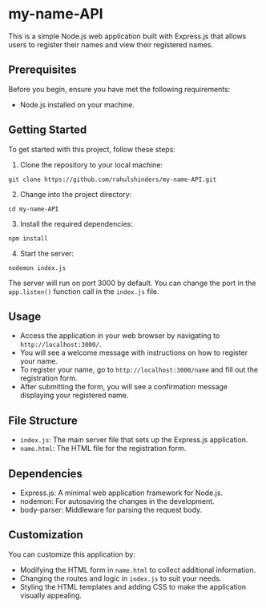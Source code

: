 <!DOCTYPE html>
<html lang="en">
<head>
    <meta charset="UTF-8">
    <meta name="viewport" content="width=device-width, initial-scale=1.0">
</head>
<body>
    <h1>my-name-API</h1>

  <p>This is a simple Node.js web application built with Express.js that allows users to register their names and view their registered names.</p>

  <h2>Prerequisites</h2>

  <p>Before you begin, ensure you have met the following requirements:</p>

  <ul>
      <li>Node.js installed on your machine.</li>
  </ul>

  <h2>Getting Started</h2>

  <p>To get started with this project, follow these steps:</p>

  <ol>
      <li>Clone the repository to your local machine:</li>
  </ol>

  <pre><code>git clone https://github.com/rahulshinders/my-name-API.git</code></pre>

  <ol start="2">
      <li>Change into the project directory:</li>
  </ol>

  <pre><code>cd my-name-API</code></pre>

  <ol start="3">
      <li>Install the required dependencies:</li>
  </ol>

  <pre><code>npm install</code></pre>

  <ol start="4">
      <li>Start the server:</li>
  </ol>

  <pre><code>nodemon index.js</code></pre>

  <p>The server will run on port 3000 by default. You can change the port in the <code>app.listen()</code> function call in the <code>index.js</code> file.</p>

  <h2>Usage</h2>

  <ul>
      <li>Access the application in your web browser by navigating to <code>http://localhost:3000/</code>.</li>
      <li>You will see a welcome message with instructions on how to register your name.</li>
      <li>To register your name, go to <code>http://localhost:3000/name</code> and fill out the registration form.</li>
      <li>After submitting the form, you will see a confirmation message displaying your registered name.</li>
  </ul>

  <h2>File Structure</h2>

  <ul>
      <li><code>index.js</code>: The main server file that sets up the Express.js application.</li>
      <li><code>name.html</code>: The HTML file for the registration form.</li>
  </ul>

  <h2>Dependencies</h2>

  <ul>
      <li>Express.js: A minimal web application framework for Node.js.</li>
      <li>nodemon: For autosaving the changes in the development.</li>
      <li>body-parser: Middleware for parsing the request body.</li>
  </ul>

  <h2>Customization</h2>

  <p>You can customize this application by:</p>

  <ul>
      <li>Modifying the HTML form in <code>name.html</code> to collect additional information.</li>
      <li>Changing the routes and logic in <code>index.js</code> to suit your needs.</li>
      <li>Styling the HTML templates and adding CSS to make the application visually appealing.</li>
  </ul>
</body>
</html>
